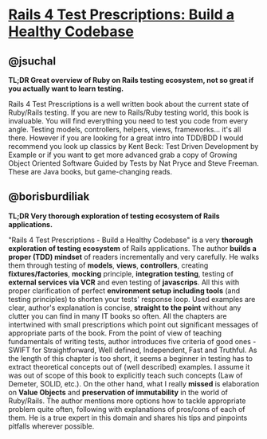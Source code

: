 # [Rails 4 Test Prescriptions: Build a Healthy Codebase](http://www.amazon.com/Rails-Test-Prescriptions-Healthy-Codebase/dp/1941222196)

## @jsuchal

**TL;DR Great overview of Ruby on Rails testing ecosystem, not so great if you actually want to learn testing.**

Rails 4 Test Prescriptions is a well written book about the current state of Ruby/Rails testing. If you are new to Rails/Ruby testing world, this book is invaluable. You will find everything you need to test you code from every angle. Testing models, controllers, helpers, views, frameworks... it's all there. However if you are looking for a great intro into TDD/BDD I would recommend you look up classics by Kent Beck: Test Driven Development by Example or if you want to get more advanced grab a copy of Growing Object Oriented Software Guided by Tests by Nat Pryce and Steve Freeman. These are Java books, but game-changing reads.

## @borisburdiliak

**TL;DR Very thorough exploration of testing ecosystem of Rails applications.**

"Rails 4 Test Prescriptions - Build a Healthy Codebase" is a very **thorough exploration of testing ecosystem** of Rails applications. The author **builds a proper (TDD) mindset** of readers incrementally and very carefully. He walks them through testing of **models**, **views**, **controllers**, creating **fixtures/factories**, **mocking** principle, **integration testing**, testing of **external services via VCR** and even testing of **javascrips**. All this with proper clarification of perfect **environment setup including tools** (and testing principles) to shorten your tests' response loop. Used examples are clear, author's explanation is concise, **straight to the point** without any clutter you can find in many IT books so often. All the chapters are intertwined with small prescriptions which point out significant messages of appropriate parts of the book. 
From the point of view of teaching fundamentals of writing tests, author introduces five criteria of good ones - SWIFT for Straightforward, Well defined, Independent, Fast and Truthful. As the length of this chapter is too short, it seems a beginner in testing has to extract theoretical concepts out of (well described) examples. I assume it was out of scope of this book to explicitly teach such concepts (Law of Demeter, SOLID, etc.). On the other hand, what I really **missed** is elaboration on **Value Objects** and **preservation of immutability** in the world of Ruby/Rails. 
The author mentions more options how to tackle appropriate problem quite often, following with explanations of pros/cons of each of them. He is a true expert in this domain and shares his tips and pinpoints pitfalls wherever possible.
